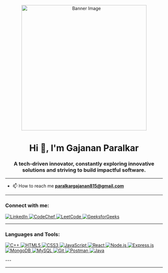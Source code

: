 







<p align="center">
  <img src="https://user-images.githubusercontent.com/74038190/212746035-d5c61762-973c-44c0-aec7-887f3b7690e3.gif" alt="Banner Image" width="400" />
</p>
<h1 align="center">Hi 👋, I'm Gajanan Paralkar</h1>
<h3 align="center"> A tech-driven innovator, constantly exploring innovative solutions and striving to build impactful software.</h3>




---
- 📫 How to reach me **paralkargajanan815@gmail.com**
---

<h3 align="left">Connect with me:</h3>
<p align="left">
  <a href="https://www.linkedin.com/in/gajanan-paralkar-2254b2289/" target="_blank">
    <img src="https://img.shields.io/badge/LinkedIn-Gajanan%20Paralkar-skyblue?style=flat&logo=linkedin" alt="LinkedIn" />
  </a>
  <a href="https://www.codechef.com/users/gajanan18" target="_blank">
    <img src="https://img.shields.io/badge/CodeChef-gajanan18-brown?style=flat&logo=codechef" alt="CodeChef" />
  </a>

  
  <a href="https://leetcode.com/u/Gajanan18/" target="_blank">
    <img src="https://img.shields.io/badge/LeetCode-Gajanan18-yellow?style=flat&logo=leetcode" alt="LeetCode" />
  </a>

  <a href="https://www.geeksforgeeks.org/user/paralkargavoed/" target="_blank">
    <img src="https://img.shields.io/badge/GeeksforGeeks-paralkargavoed-lightgreen?style=flat&logo=geeksforgeeks" alt="GeeksforGeeks" />
  </a>
</p>

---






<h3 align="left">Languages and Tools:</h3>
<p align="left">
  
  <a href="https://www.w3schools.com/cpp/" target="_blank">
    <img src="https://img.shields.io/badge/C++-00599C?style=flat&logo=c%2B%2B&logoColor=white" alt="C++"/>
  </a>
  <a href="https://www.w3.org/html/" target="_blank">
    <img src="https://img.shields.io/badge/HTML5-E34F26?style=flat&logo=html5&logoColor=white" alt="HTML5"/>
  </a>
  <a href="https://www.w3schools.com/css/" target="_blank">
    <img src="https://img.shields.io/badge/CSS3-1572B6?style=flat&logo=css3&logoColor=white" alt="CSS3"/>
  </a>
  <a href="https://developer.mozilla.org/en-US/docs/Web/JavaScript" target="_blank">
    <img src="https://img.shields.io/badge/JavaScript-F7DF1E?style=flat&logo=javascript&logoColor=black" alt="JavaScript"/>
  </a>

  <a href="https://reactjs.org/" target="_blank">
    <img src="https://img.shields.io/badge/React-61DAFB?style=flat&logo=react&logoColor=black" alt="React"/>
  </a>
  <a href="https://nodejs.org" target="_blank">
    <img src="https://img.shields.io/badge/Node.js-339933?style=flat&logo=node.js&logoColor=white" alt="Node.js"/>
  </a>
  
  <a href="https://expressjs.com" target="_blank">
    <img src="https://img.shields.io/badge/Express.js-000000?style=flat&logo=express&logoColor=white" alt="Express.js"/>
  </a>

  <a href="https://www.mongodb.com/" target="_blank">
    <img src="https://img.shields.io/badge/MongoDB-47A248?style=flat&logo=mongodb&logoColor=white" alt="MongoDB"/>
  </a>
  <a href="https://www.mysql.com/" target="_blank">
    <img src="https://img.shields.io/badge/MySQL-4479A1?style=flat&logo=mysql&logoColor=white" alt="MySQL"/>
  </a>
  <a href="https://git-scm.com/" target="_blank">
    <img src="https://img.shields.io/badge/Git-F05032?style=flat&logo=git&logoColor=white" alt="Git"/>
  </a>
    <a href="https://postman.com" target="_blank">
    <img src="https://img.shields.io/badge/Postman-FF6C37?style=flat&logo=postman&logoColor=white" alt="Postman"/>
  </a>
  <a href="https://www.java.com" target="_blank">
    <img src="https://img.shields.io/badge/Java-007396?style=flat&logo=java&logoColor=white" alt="Java"/>
  </a>
</p>
---



<!-- 
<table>
      <thead>
            <tr>
                  <th>
                        <p align="center">
                              <img src="https://github-readme-stats.vercel.app/api?username=Gajananp18&show_icons=true&theme=radical">
                        </p>
                  </th>
                  <th>
                        <p align="center">
                              <img src="https://github-readme-streak-stats.herokuapp.com/?user=Gajananp18">
                        </p>
                  </th>
            </tr>
      </thead>
</table>
-->

<!-- 
<p align="center">
      <img src="https://github-readme-stats.vercel.app/api/top-langs/?username=Gajananp18&langs_count=10">
</p>
-->





<!-- 
<p align="left"> 
    <img src="https://komarev.com/ghpvc/?username=Gajananp18&label=Profile%20views&color=0e75b6&style=flat" alt="Gajananp18" /> 
</p>
-->

<!-- 
<p align="left"> 
    <a href="https://github.com/ryo-ma/github-profile-trophy">
        <img src="https://github-profile-trophy.vercel.app/?username=Gajananp18" alt="Gajananp18" />
    </a> 
</p>
-->


---































